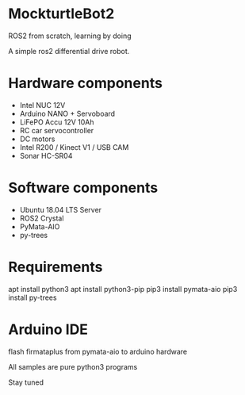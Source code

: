 # MockturtleBot2
ROS2 from scratch, learning by doing

A simple ros2 differential drive robot.

Hardware components
===================
- Intel NUC 12V
- Arduino NANO + Servoboard
- LiFePO Accu 12V 10Ah
- RC car servocontroller
- DC motors
- Intel R200 / Kinect V1 / USB CAM
- Sonar HC-SR04

Software components
===================
- Ubuntu 18.04 LTS Server
- ROS2 Crystal
- PyMata-AIO
- py-trees

Requirements
============
apt install python3
apt install python3-pip
pip3 install pymata-aio
pip3 install py-trees

Arduino IDE
===========
flash firmataplus from pymata-aio to arduino hardware


All samples are pure python3 programs

Stay tuned
